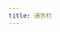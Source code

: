 ```yaml
---
title: 通告栏
---
```


<code src="../demo/NoticeBar.jsx"></code>

<API src="../src/NoticeBar.tsx"></API>
